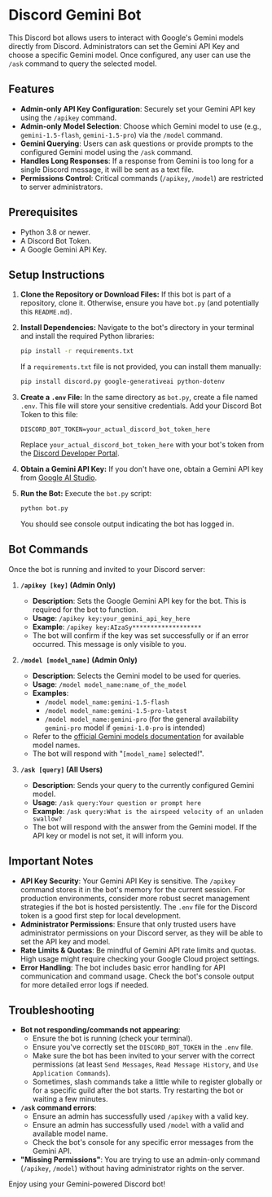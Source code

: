 # Discord Gemini Bot

This Discord bot allows users to interact with Google's Gemini models directly from Discord. Administrators can set the Gemini API Key and choose a specific Gemini model. Once configured, any user can use the `/ask` command to query the selected model.

## Features

-   **Admin-only API Key Configuration**: Securely set your Gemini API key using the `/apikey` command.
-   **Admin-only Model Selection**: Choose which Gemini model to use (e.g., `gemini-1.5-flash`, `gemini-1.5-pro`) via the `/model` command.
-   **Gemini Querying**: Users can ask questions or provide prompts to the configured Gemini model using the `/ask` command.
-   **Handles Long Responses**: If a response from Gemini is too long for a single Discord message, it will be sent as a text file.
-   **Permissions Control**: Critical commands (`/apikey`, `/model`) are restricted to server administrators.

## Prerequisites

-   Python 3.8 or newer.
-   A Discord Bot Token.
-   A Google Gemini API Key.

## Setup Instructions

1.  **Clone the Repository or Download Files:**
    If this bot is part of a repository, clone it. Otherwise, ensure you have `bot.py` (and potentially this `README.md`).

2.  **Install Dependencies:**
    Navigate to the bot's directory in your terminal and install the required Python libraries:
    ```bash
    pip install -r requirements.txt
    ```
    If a `requirements.txt` file is not provided, you can install them manually:
    ```bash
    pip install discord.py google-generativeai python-dotenv
    ```

3.  **Create a `.env` File:**
    In the same directory as `bot.py`, create a file named `.env`. This file will store your sensitive credentials. Add your Discord Bot Token to this file:
    ```
    DISCORD_BOT_TOKEN=your_actual_discord_bot_token_here
    ```
    Replace `your_actual_discord_bot_token_here` with your bot's token from the [Discord Developer Portal](https://discord.com/developers/applications).

4.  **Obtain a Gemini API Key:**
    If you don't have one, obtain a Gemini API key from [Google AI Studio](https://aistudio.google.com/app/apikey).

5.  **Run the Bot:**
    Execute the `bot.py` script:
    ```bash
    python bot.py
    ```
    You should see console output indicating the bot has logged in.

## Bot Commands

Once the bot is running and invited to your Discord server:

1.  **`/apikey [key]` (Admin Only)**
    *   **Description**: Sets the Google Gemini API key for the bot. This is required for the bot to function.
    *   **Usage**: `/apikey key:your_gemini_api_key_here`
    *   **Example**: `/apikey key:AIzaSy*******************`
    *   The bot will confirm if the key was set successfully or if an error occurred. This message is only visible to you.

2.  **`/model [model_name]` (Admin Only)**
    *   **Description**: Selects the Gemini model to be used for queries.
    *   **Usage**: `/model model_name:name_of_the_model`
    *   **Examples**:
        *   `/model model_name:gemini-1.5-flash`
        *   `/model model_name:gemini-1.5-pro-latest`
        *   `/model model_name:gemini-pro` (for the general availability `gemini-pro` model if `gemini-1.0-pro` is intended)
    *   Refer to the [official Gemini models documentation](https://ai.google.dev/gemini-api/docs/models/gemini) for available model names.
    *   The bot will respond with "`[model_name]` selected!".

3.  **`/ask [query]` (All Users)**
    *   **Description**: Sends your query to the currently configured Gemini model.
    *   **Usage**: `/ask query:Your question or prompt here`
    *   **Example**: `/ask query:What is the airspeed velocity of an unladen swallow?`
    *   The bot will respond with the answer from the Gemini model. If the API key or model is not set, it will inform you.

## Important Notes

*   **API Key Security**: Your Gemini API Key is sensitive. The `/apikey` command stores it in the bot's memory for the current session. For production environments, consider more robust secret management strategies if the bot is hosted persistently. The `.env` file for the Discord token is a good first step for local development.
*   **Administrator Permissions**: Ensure that only trusted users have administrator permissions on your Discord server, as they will be able to set the API key and model.
*   **Rate Limits & Quotas**: Be mindful of Gemini API rate limits and quotas. High usage might require checking your Google Cloud project settings.
*   **Error Handling**: The bot includes basic error handling for API communication and command usage. Check the bot's console output for more detailed error logs if needed.

## Troubleshooting

*   **Bot not responding/commands not appearing**:
    *   Ensure the bot is running (check your terminal).
    *   Ensure you've correctly set the `DISCORD_BOT_TOKEN` in the `.env` file.
    *   Make sure the bot has been invited to your server with the correct permissions (at least `Send Messages`, `Read Message History`, and `Use Application Commands`).
    *   Sometimes, slash commands take a little while to register globally or for a specific guild after the bot starts. Try restarting the bot or waiting a few minutes.
*   **`/ask` command errors**:
    *   Ensure an admin has successfully used `/apikey` with a valid key.
    *   Ensure an admin has successfully used `/model` with a valid and available model name.
    *   Check the bot's console for any specific error messages from the Gemini API.
*   **"Missing Permissions"**: You are trying to use an admin-only command (`/apikey`, `/model`) without having administrator rights on the server.

Enjoy using your Gemini-powered Discord bot!
